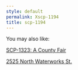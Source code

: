 ```yaml
---
style: default
permalink: Xscp-1194
title: scp-1194
---
```

You may also like:

[SCP-1323: A County Fair](http://scp-wiki.net/scp-1323)

[2525 North Waterworks St.](http://scp-wiki.net/north-waterworks)

